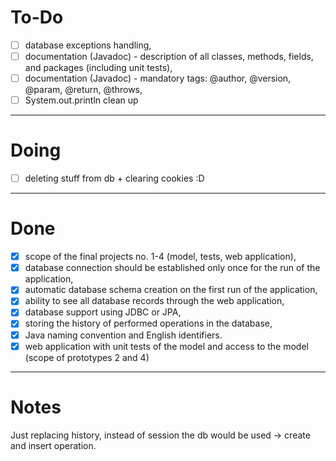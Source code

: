 # To-Do

- [ ] database exceptions handling,
- [ ] documentation (Javadoc) - description of all classes, methods, fields, and packages (including unit tests),
- [ ] documentation (Javadoc) - mandatory tags: @author, @version, @param, @return, @throws,
- [ ] System.out.println clean up

---

# Doing

- [ ] deleting stuff from db + clearing cookies :D

---

# Done

- [x] scope of the final projects no. 1-4 (model, tests, web application),
- [x] database connection should be established only once for the run of the application,
- [x] automatic database schema creation on the first run of the application,
- [x] ability to see all database records through the web application,
- [x] database support using JDBC or JPA,
- [x] storing the history of performed operations in the database,
- [x] Java naming convention and English identifiers.
- [x] web application with unit tests of the model and access to the model (scope of prototypes 2 and 4)

--- 

# Notes
Just replacing history, instead of session the db would be used -> create and insert operation.